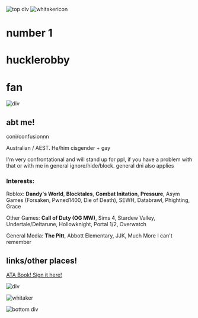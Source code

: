 ![top div](https://64.media.tumblr.com/7b0fd456cd4e2a5d45c01f65e3cd8edc/9f2599789edac1b9-c9/s1280x1920/80b6fc6d47bf2d70dce78aaf1387356b6998d48a.pnj)
![whitakericon](https://i.ibb.co/MDFbG22J/whitakersmol.jpg) 
# number 1 
# hucklerobby 
# fan
![div](https://64.media.tumblr.com/00c0d597c774e27cc335278b13b8b916/9f2599789edac1b9-9f/s1280x1920/101afbced8c70ddd0ec8228a3276708d0901da24.pnj)


## abt me!
coni/confusionnn

Australian / AEST. 
He/him
cisgender + gay

I'm very confrontational and will stand up for ppl, if you have a problem with that or with me in general ignore/hide/block. general dni also applies

### Interests:

Roblox:
**Dandy's World**, **Blocktales**, **Combat Initation**, **Pressure**, Asym Games (Forsaken, Pwned1400, Die of Death), SEWH, Databrawl, Phighting, Grace

Other Games:
**Call of Duty (OG MW)**, Sims 4, Stardew Valley, Undertale/Deltarune, Hollowknight, Portal 1/2, Overwatch

General Media:
**The Pitt**, Abbott Elementary, JJK, Much More I can't remember

## links/other places!
[ATA Book! Sign it here!](https://confusionnn.atabook.org/)


![div](https://64.media.tumblr.com/00c0d597c774e27cc335278b13b8b916/9f2599789edac1b9-9f/s1280x1920/101afbced8c70ddd0ec8228a3276708d0901da24.pnj)

![whitaker](https://i.pinimg.com/736x/c3/a3/ef/c3a3efa06e4cbff9c3be9ce5a92c87de.jpg)


![bottom div](https://64.media.tumblr.com/34bfce253921e8c8ee9323f6e0fae52e/9f2599789edac1b9-f7/s1280x1920/2d40a3cc976ba5b69cf2dd18bee7b72b6a1d2689.pnj)
